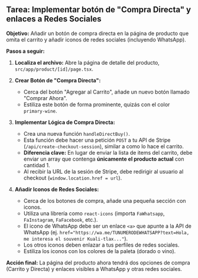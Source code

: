 ## Tarea: Implementar botón de "Compra Directa" y enlaces a Redes Sociales

**Objetivo:** Añadir un botón de compra directa en la página de producto que omita el carrito y añadir iconos de redes sociales (incluyendo WhatsApp).

**Pasos a seguir:**

1.  **Localiza el archivo:** Abre la página de detalle del producto, `src/app/product/[id]/page.tsx`.

2.  **Crear Botón de "Compra Directa":**
    * Cerca del botón "Agregar al Carrito", añade un nuevo botón llamado "Comprar Ahora".
    * Estiliza este botón de forma prominente, quizás con el color `primary-wine`.

3.  **Implementar Lógica de Compra Directa:**
    * Crea una nueva función `handleDirectBuy()`.
    * Esta función debe hacer una petición `POST` a tu API de Stripe (`/api/create-checkout-session`), similar a como lo hace el carrito.
    * **Diferencia clave:** En lugar de enviar la lista de items del carrito, debe enviar un array que contenga **únicamente el producto actual** con cantidad 1.
    * Al recibir la URL de la sesión de Stripe, debe redirigir al usuario al checkout (`window.location.href = url`).

4.  **Añadir Iconos de Redes Sociales:**
    * Cerca de los botones de compra, añade una pequeña sección con iconos.
    * Utiliza una librería como `react-icons` (importa `FaWhatsapp`, `FaInstagram`, `FaFacebook`, etc.).
    * El icono de WhatsApp debe ser un enlace `<a>` que apunte a la API de WhatsApp (ej. `href="https://wa.me/TUNUMERODEWHATSAPP?text=Hola, me interesa el souvenir Kuali-tlax..."`).
    * Los otros iconos deben enlazar a tus perfiles de redes sociales.
    * Estiliza los iconos con los colores de la paleta (dorado o vino).

**Acción final:** La página del producto ahora tendrá dos opciones de compra (Carrito y Directa) y enlaces visibles a WhatsApp y otras redes sociales.